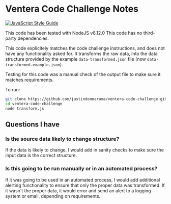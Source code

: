 # Ventera Code Challenge Notes
[![JavaScript Style Guide](https://img.shields.io/badge/code_style-standard-brightgreen.svg)](https://standardjs.com)

This code has been tested with NodeJS v8.12.0
This code has no third-party dependencies.

This code explicitely matches the code challenge instructions, and does not have any functionality asked for. It transforms the raw data, into the data structure provided by the example ```data-transformed.json``` file (now ```data-transformed.example.json```).

Testing for this code was a manual check of the output file to make sure it matches requirements.

To run:
``` bash
git clone https://github.com/justindonnaruma/ventera-code-challenge.git
cd ventera-code-challenge
node transform.js
```

## Questions I have
### Is the source data likely to change structure?
If the data is likely to change, I would add in sanity checks to make sure the input data is the correct structure.

### Is this going to be run manually or in an automated process?
If it was going to be used in an automated process, I would add additional alerting functionality to ensure that only the proper data was transformed. If it wasn't the proper data, it would error and send an alert to a logging system or email, depending on requirements.

